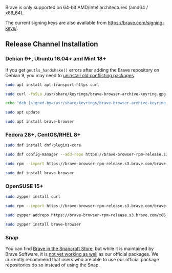 

Brave is only supported on 64-bit AMD/Intel architectures (amd64 / x86_64).

The current signing keys are also available from https://brave.com/signing-keys/.

## Release Channel Installation 

### Debian 9+, Ubuntu 16.04+ and Mint 18+ 

If you get `gnutls_handshake()` errors after adding the Brave repository on Debian 9, you may need to [uninstall old conflicting packages](https://github.com/signalapp/Signal-Desktop/issues/2483#issuecomment-401047201).

~~~ sh
sudo apt install apt-transport-https curl

sudo curl -fsSLo /usr/share/keyrings/brave-browser-archive-keyring.gpg https://brave-browser-apt-release.s3.brave.com/brave-browser-archive-keyring.gpg

echo "deb [signed-by=/usr/share/keyrings/brave-browser-archive-keyring.gpg arch=amd64] https://brave-browser-apt-release.s3.brave.com/ stable main"|sudo tee /etc/apt/sources.list.d/brave-browser-release.list

sudo apt update

sudo apt install brave-browser
~~~

### Fedora 28+, CentOS/RHEL 8+

~~~ sh
sudo dnf install dnf-plugins-core

sudo dnf config-manager --add-repo https://brave-browser-rpm-release.s3.brave.com/x86_64/

sudo rpm --import https://brave-browser-rpm-release.s3.brave.com/brave-core.asc

sudo dnf install brave-browser
~~~

### OpenSUSE 15+

~~~ sh
sudo zypper install curl

sudo rpm --import https://brave-browser-rpm-release.s3.brave.com/brave-core.asc

sudo zypper addrepo https://brave-browser-rpm-release.s3.brave.com/x86_64/ brave-browser

sudo zypper install brave-browser
~~~

### Snap

You can find [Brave in the Snapcraft Store](https://snapcraft.io/brave), but while it is maintained by Brave Software, it is [not yet working as well](https://github.com/brave/brave-browser/issues?q=is%3Aissue+is%3Aopen+snap+label%3AOS%2FLinux%2Fsnap) as our official packages. We currently recommend that users who are able to use our official package repositories do so instead of using the Snap.









